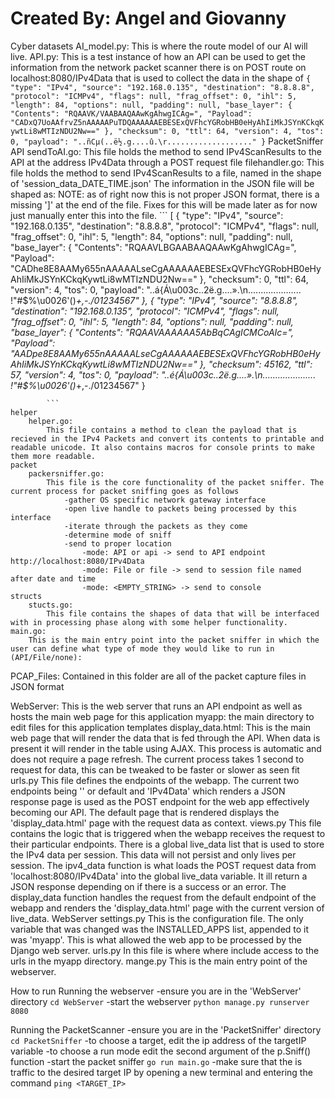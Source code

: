# Created By: Angel and Giovanny
Cyber
    datasets
    AI_model.py:
        This is where the route model of our AI will live.
    API.py:
        This is a test instance of how an API can be used to get the information from the network packet scanner
        there is on POST route on localhost:8080/IPv4Data that is used to collect the data in the shape of 
        ```
        {
            "type": "IPv4",
            "source": "192.168.0.135",
            "destination": "8.8.8.8",
            "protocol": "ICMPv4",
            "flags": null,
            "frag_offset": 0,
            "ihl": 5,
            "length": 84,
            "options": null,
            "padding": null,
            "base_layer": {
                "Contents": "RQAAVK/VAABAAQAAwKgAhwgICAg=",
                "Payload": "CADxQ7UoAAfrvZ5nAAAAAPuTDQAAAAAAEBESExQVFhcYGRobHB0eHyAhIiMkJSYnKCkqKywtLi8wMTIzNDU2Nw=="
            },
            "checksum": 0,
            "ttl": 64,
            "version": 4,
            "tos": 0,
            "payload": "..ñCµ(..ë½.g....û.\r..................."
        }
        ```
PacketSniffer
    API
        sendToAI.go:
            This file holds the method to send IPv4ScanResults to the API at the address IPv4Data through a POST request
    file
        filehandler.go:
            This file holds the method to send IPv4ScanResults to a file, named in the shape of 'session_data_DATE_TIME.json'
            The information in the JSON file will be shaped as:
            NOTE: as of right now this is not proper JSON format, there is a missing ']' at the end of the file. Fixes for this will be made later as for now just manually enter this into the file.
            ```
            [
                {
                "type": "IPv4",
                "source": "192.168.0.135",
                "destination": "8.8.8.8",
                "protocol": "ICMPv4",
                "flags": null,
                "frag_offset": 0,
                "ihl": 5,
                "length": 84,
                "options": null,
                "padding": null,
                "base_layer": {
                    "Contents": "RQAAVLBGAABAAQAAwKgAhwgICAg=",
                    "Payload": "CADhe8E8AAMy655nAAAAALseCgAAAAAAEBESExQVFhcYGRobHB0eHyAhIiMkJSYnKCkqKywtLi8wMTIzNDU2Nw=="
                },
                "checksum": 0,
                "ttl": 64,
                "version": 4,
                "tos": 0,
                "payload": "..á{Á\u003c..2ë.g....».\n..................... !\"#$%\u0026'()*+,-./01234567"
                },
                {
                "type": "IPv4",
                "source": "8.8.8.8",
                "destination": "192.168.0.135",
                "protocol": "ICMPv4",
                "flags": null,
                "frag_offset": 0,
                "ihl": 5,
                "length": 84,
                "options": null,
                "padding": null,
                "base_layer": {
                    "Contents": "RQAAVAAAAAA5AbBqCAgICMCoAIc=",
                    "Payload": "AADpe8E8AAMy655nAAAAALseCgAAAAAAEBESExQVFhcYGRobHB0eHyAhIiMkJSYnKCkqKywtLi8wMTIzNDU2Nw=="
                },
                "checksum": 45162,
                "ttl": 57,
                "version": 4,
                "tos": 0,
                "payload": "..é{Á\u003c..2ë.g....».\n..................... !\"#$%\u0026'()*+,-./01234567"
                }
             
            ```
    helper
        helper.go:
            This file contains a method to clean the payload that is recieved in the IPv4 Packets and convert its contents to printable and readable unicode. It also contains macros for console prints to make them more readable.
    packet
        packersniffer.go:
            This file is the core functionality of the packet sniffer. The current process for packet sniffing goes as follows
                -gather OS specific network gateway interface
                -open live handle to packets being processed by this interface
                -iterate through the packets as they come
                -determine mode of sniff
                -send to proper location
                    -mode: API or api -> send to API endpoint http://localhost:8080/IPv4Data
                    -mode: File or file -> send to session file named after date and time
                    -mode: <EMPTY_STRING> -> send to console
    structs
        stucts.go:
            This file contains the shapes of data that will be interfaced with in processing phase along with some helper functionality.
    main.go:
        This is the main entry point into the packet sniffer in which the user can define what type of mode they would like to run in (API/File/none):

PCAP_Files: Contained in this folder are all of the packet capture files in JSON format

WebServer: This is the web server that runs an API endpoint as well as hosts the main web page for this application
    myapp: the main directory to edit files for this application
        templates
            display_data.html:
                This is the main web page that will render the data that is fed through the API. When data is present it will render in the table using AJAX. This process is automatic and does not require a page refresh. The current process takes 1 second to request for data, this can be tweaked to be faster or slower as seen fit
        urls.py
            This file defines the endpoints of the webapp. The current two endpoints being '' or default and 'IPv4Data' which renders a JSON response page is used as the POST endpoint for the web app effectively becoming our API. The default page that is rendered displays the 'display_data.html' page with the request data as context.
        views.py
            This file contains the logic that is triggered when the webapp receives the request to their particular endpoints. There is a global live_data list that is used to store the IPv4 data per session. This data will not persist and only lives per session. The ipv4_data function is what loads the POST request data from 'localhost:8080/IPv4Data' into the global live_data variable. It ill return a JSON response depending on if there is a success or an error. The display_data function handles the request from the default endpoint of the webapp and renders the 'display_data.html' page with the current version of live_data.
    WebServer
        settings.py
            This is the configuration file. The only variable that was changed was the INSTALLED_APPS list, appended to it was 'myapp'. This is what allowed the web app to be processed by the Django web server.
        urls.py
            In this file is where where include access to the urls in the myapp directory.
    mange.py
        This is the main entry point of the webserver.


How to run
Running the webserver
-ensure you are in the 'WebServer' directory 
```cd WebServer```
-start the webserver
```python manage.py runserver 8080```

Running the PacketScanner
-ensure you are in the 'PacketSniffer' directory
```cd PacketSniffer```
-to choose a target, edit the ip address of the targetIP variable
-to choose a run mode edit the second argument of the p.Sniff() function
-start the packet sniffer
```go run main.go```
-make sure that the is traffic to the desired target IP by opening a new terminal and entering the command 
```ping <TARGET_IP>```
